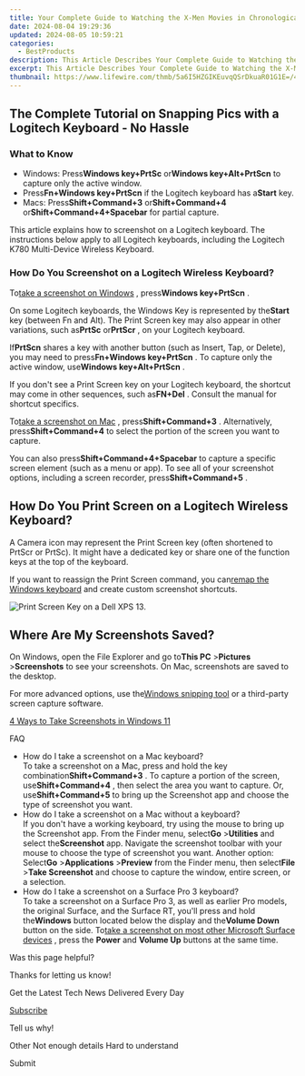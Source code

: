 ```yaml
---
title: Your Complete Guide to Watching the X-Men Movies in Chronological Order
date: 2024-08-04 19:29:36
updated: 2024-08-05 10:59:21
categories:
  - BestProducts
description: This Article Describes Your Complete Guide to Watching the X-Men Movies in Chronological Order
excerpt: This Article Describes Your Complete Guide to Watching the X-Men Movies in Chronological Order
thumbnail: https://www.lifewire.com/thmb/5a6I5HZGIKEuvqQSrDkuaR01G1E=/400x300/filters:no_upscale():max_bytes(150000):strip_icc():format(webp)/Xmen-e125fc193665457dbe9fba808ba48230.jpg
---
```


## The Complete Tutorial on Snapping Pics with a Logitech Keyboard - No Hassle
### What to Know

* Windows: Press**Windows key+PrtSc** or**Windows key+Alt+PrtScn** to capture only the active window.
* Press**Fn+Windows key+PrtScn** if the Logitech keyboard has a**Start** key.
* Macs: Press**Shift+Command+3** or**Shift+Command+4** or**Shift+Command+4+Spacebar** for partial capture.

 This article explains how to screenshot on a Logitech keyboard. The instructions below apply to all Logitech keyboards, including the Logitech K780 Multi-Device Wireless Keyboard.

### How Do You Screenshot on a Logitech Wireless Keyboard?

 To[take a screenshot on Windows](https://www.lifewire.com/take-screenshots-using-windows-3507009) , press**Windows key+PrtScn** .

 On some Logitech keyboards, the Windows Key is represented by the**Start** key (between Fn and Alt). The Print Screen key may also appear in other variations, such as**PrtSc** or**PrtScr** , on your Logitech keyboard.

 If**PrtScn** shares a key with another button (such as Insert, Tap, or Delete), you may need to press**Fn+Windows key+PrtScn** . To capture only the active window, use**Windows key+Alt+PrtScn** .  

 If you don't see a Print Screen key on your Logitech keyboard, the shortcut may come in other sequences, such as**FN+Del** . Consult the manual for shortcut specifics.  

 To[take a screenshot on Mac](https://www.lifewire.com/take-screenshot-on-a-mac-5080043) , press**Shift+Command+3** . Alternatively, press**Shift+Command+4** to select the portion of the screen you want to capture.

 You can also press**Shift+Command+4+Spacebar** to capture a specific screen element (such as a menu or app). To see all of your screenshot options, including a screen recorder, press**Shift+Command+5** .

## How Do You Print Screen on a Logitech Wireless Keyboard?

 A Camera icon may represent the Print Screen key (often shortened to PrtScr or PrtSc). It might have a dedicated key or share one of the function keys at the top of the keyboard.

 If you want to reassign the Print Screen command, you can[remap the Windows keyboard](https://www.lifewire.com/remap-keyboard-in-windows-10-5181178) and create custom screenshot shortcuts.

![Print Screen Key on a Dell XPS 13.](https://www.lifewire.com/thmb/69ba7xDN0RG382zPypUBUTaZYpE=/1500x0/filters:no_upscale():max_bytes(150000):strip_icc():format(webp)/A2-TakeaScreenshotonaDellLaptop-annotated-ec47a86d15a142dc8eb5a740ef6d3284.jpg)

## Where Are My Screenshots Saved?

 On Windows, open the File Explorer and go to**This PC** \>**Pictures** \>**Screenshots** to see your screenshots. On Mac, screenshots are saved to the desktop.

 For more advanced options, use the[Windows snipping tool](https://www.lifewire.com/windows-vista-snipping-tool-4123251) or a third-party screen capture software.

[4 Ways to Take Screenshots in Windows 11](https://www.lifewire.com/take-screenshot-in-windows-11-5190072)

 FAQ

* How do I take a screenshot on a Mac keyboard?  
 To take a screenshot on a Mac, press and hold the key combination**Shift+Command+3** . To capture a portion of the screen, use**Shift+Command+4** , then select the area you want to capture. Or, use**Shift+Command+5** to bring up the Screenshot app and choose the type of screenshot you want.
* How do I take a screenshot on a Mac without a keyboard?  
 If you don't have a working keyboard, try using the mouse to bring up the Screenshot app. From the Finder menu, select**Go** \>**Utilities** and select the**Screenshot** app. Navigate the screenshot toolbar with your mouse to choose the type of screenshot you want. Another option: Select**Go** \>**Applications** \>**Preview** from the Finder menu, then select**File** \>**Take Screenshot** and choose to capture the window, entire screen, or a selection.
* How do I take a screenshot on a Surface Pro 3 keyboard?  
 To take a screenshot on a Surface Pro 3, as well as earlier Pro models, the original Surface, and the Surface RT, you'll press and hold the**Windows** button located below the display and the**Volume Down** button on the side. To[take a screenshot on most other Microsoft Surface devices](https://www.lifewire.com/take-screenshot-on-microsoft-surface-5104766) , press the **Power** and **Volume Up** buttons at the same time.

Was this page helpful?

Thanks for letting us know!

 Get the Latest Tech News Delivered Every Day

[Subscribe](https://www.lifewire.com/#)

Tell us why!

 Other  Not enough details  Hard to understand

 Submit

<ins class="adsbygoogle"
     style="display:block"
     data-ad-format="autorelaxed"
     data-ad-client="ca-pub-7571918770474297"
     data-ad-slot="1223367746"></ins>



<ins class="adsbygoogle"
     style="display:block"
     data-ad-client="ca-pub-7571918770474297"
     data-ad-slot="8358498916"
     data-ad-format="auto"
     data-full-width-responsive="true"></ins>
